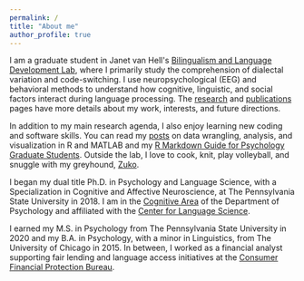 ```yaml
---
permalink: /
title: "About me"
author_profile: true
---
```


I am a graduate student in Janet van Hell's [Bilingualism and Language Development Lab](https://sites.psu.edu/bildlab/), where I primarily study the comprehension of dialectal variation and code-switching. I use neuropsychological (EEG) and behavioral methods to understand how cognitive, linguistic, and social factors interact during language processing. The [research](https://www.hzaharchuk.com/research/) and [publications](https://www.hzaharchuk.com/publications/) pages have more details about my work, interests, and future directions.

In addition to my main research agenda, I also enjoy learning new coding and software skills. You can read my [posts](https://www.hzaharchuk.com/year-archive/) on data wrangling, analysis, and visualization in R and MATLAB and my [R Markdown Guide for Psychology Graduate Students](https://www.hzaharchuk.com/rmarkdown-guide/). Outside the lab, I love to cook, knit, play volleyball, and snuggle with my greyhound, [Zuko](/images/zuko.jpeg).

I began my dual title Ph.D. in Psychology and Language Science, with a Specialization in Cognitive and Affective Neuroscience, at The Pennsylvania State University in 2018. I am in the [Cognitive Area](https://psych.la.psu.edu/graduate/program-areas/cognitive) of the Department of Psychology and affiliated with the [Center for Language Science](https://cls.la.psu.edu/).

I earned my M.S. in Psychology from The Pennsylvania State University in 2020 and my B.A. in Psychology, with a minor in Linguistics, from The University of Chicago in 2015. In between, I worked as a financial analyst supporting fair lending and language access initiatives at the [Consumer Financial Protection Bureau](https://www.consumerfinance.gov/). 